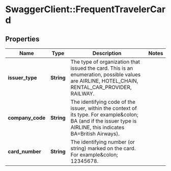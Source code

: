 # SwaggerClient::FrequentTravelerCard

## Properties
Name | Type | Description | Notes
------------ | ------------- | ------------- | -------------
**issuer_type** | **String** | The type of organization that issued the card. This is an enumeration, possible values are AIRLINE, HOTEL_CHAIN, RENTAL_CAR_PROVIDER, RAILWAY. | 
**company_code** | **String** | The identifying code of the issuer, within the context of its type. For example&amp;colon; BA (and if the issuer type is AIRLINE, this indicates BA&#x3D;British Airways). | 
**card_number** | **String** | The identifying number (or string) marked on the card. For example&amp;colon; 12345678. | 


